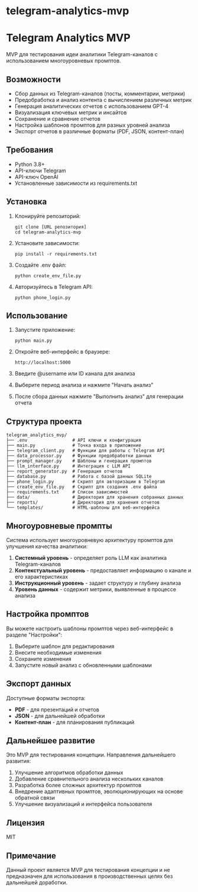 # telegram-analytics-mvp
# Telegram Analytics MVP

MVP для тестирования идеи аналитики Telegram-каналов с использованием многоуровневых промптов.

## Возможности

- Сбор данных из Telegram-каналов (посты, комментарии, метрики)
- Предобработка и анализ контента с вычислением различных метрик
- Генерация аналитических отчетов с использованием GPT-4
- Визуализация ключевых метрик и инсайтов
- Сохранение и сравнение отчетов
- Настройка шаблонов промптов для разных уровней анализа
- Экспорт отчетов в различные форматы (PDF, JSON, контент-план)

## Требования

- Python 3.8+
- API-ключи Telegram
- API-ключ OpenAI
- Установленные зависимости из requirements.txt

## Установка

1. Клонируйте репозиторий:
   ```
   git clone [URL репозитория]
   cd telegram-analytics-mvp
   ```

2. Установите зависимости:
   ```
   pip install -r requirements.txt
   ```

3. Создайте .env файл:
   ```
   python create_env_file.py
   ```

4. Авторизуйтесь в Telegram API:
   ```
   python phone_login.py
   ```

## Использование

1. Запустите приложение:
   ```
   python main.py
   ```

2. Откройте веб-интерфейс в браузере:
   ```
   http://localhost:5000
   ```

3. Введите @username или ID канала для анализа

4. Выберите период анализа и нажмите "Начать анализ"

5. После сбора данных нажмите "Выполнить анализ" для генерации отчета

## Структура проекта

```
telegram_analytics_mvp/
├── .env                 # API ключи и конфигурация
├── main.py              # Точка входа в приложение
├── telegram_client.py   # Функции для работы с Telegram API
├── data_processor.py    # Функции предобработки данных
├── prompt_manager.py    # Шаблоны и генерация промптов
├── llm_interface.py     # Интеграция с LLM API
├── report_generator.py  # Генерация отчетов
├── database.py          # Работа с базой данных SQLite
├── phone_login.py       # Скрипт для авторизации в Telegram
├── create_env_file.py   # Скрипт для создания .env файла
├── requirements.txt     # Список зависимостей
├── data/                # Директория для хранения собранных данных
├── reports/             # Директория для хранения отчетов
└── templates/           # HTML-шаблоны для веб-интерфейса
```

## Многоуровневые промпты

Система использует многоуровневую архитектуру промптов для улучшения качества аналитики:

1. **Системный уровень** - определяет роль LLM как аналитика Telegram-каналов
2. **Контекстуальный уровень** - предоставляет информацию о канале и его характеристиках
3. **Инструкционный уровень** - задает структуру и глубину анализа
4. **Уровень данных** - содержит метрики, выявленные в процессе анализа

## Настройка промптов

Вы можете настроить шаблоны промптов через веб-интерфейс в разделе "Настройки":

1. Выберите шаблон для редактирования
2. Внесите необходимые изменения
3. Сохраните изменения
4. Запустите новый анализ с обновленными шаблонами

## Экспорт данных

Доступные форматы экспорта:
- **PDF** - для презентаций и отчетов
- **JSON** - для дальнейшей обработки
- **Контент-план** - для планирования публикаций

## Дальнейшее развитие

Это MVP для тестирования концепции. Направления дальнейшего развития:

1. Улучшение алгоритмов обработки данных
2. Добавление сравнительного анализа нескольких каналов
3. Разработка более сложных архитектур промптов
4. Внедрение адаптивных промптов, эволюционирующих на основе обратной связи
5. Улучшение визуализаций и интерфейса пользователя

## Лицензия

MIT

## Примечание

Данный проект является MVP для тестирования концепции и не предназначен для использования в производственных целях без дальнейшей доработки.